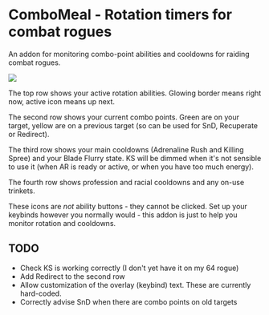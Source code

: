 # ComboMeal - Rotation timers for combat rogues

An addon for monitoring combo-point abilities and cooldowns for raiding combat rogues.

<img src="http://github.iamcal.com/ComboMeal/ComboMeal.png" />

The top row shows your active rotation abilities. Glowing border means right now, active icon means up next.

The second row shows your current combo points. Green are on your target, yellow are on a previous target (so can be used for SnD, Recuperate or Redirect).

The third row shows your main cooldowns (Adrenaline Rush and Killing Spree) and your Blade Flurry state. KS will be dimmed when it's not sensible to use it (when AR is ready or active, or when you have too much energy).

The fourth row shows profession and racial cooldowns and any on-use trinkets.


These icons are _not_ ability buttons - they cannot be clicked. Set up your keybinds however you normally would - this addon is just to help you monitor rotation and cooldowns.


## TODO

* Check KS is working correctly (I don't yet have it on my 64 rogue)
* Add Redirect to the second row
* Allow customization of the overlay (keybind) text. These are currently hard-coded.
* Correctly advise SnD when there are combo points on old targets
